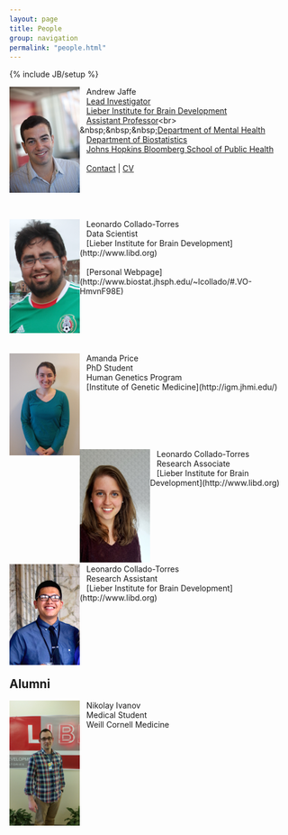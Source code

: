 ```yaml
---
layout: page
title: People
group: navigation
permalink: "people.html"
---
```

{% include JB/setup %}

<img src="media/people/Jaffe.jpg" alt="Andrew Jaffe" style="width: 125px;" align="left"/>

&nbsp;&nbsp;&nbsp;Andrew Jaffe<br>
&nbsp;&nbsp;&nbsp;[Lead Investigator](http://libd.org/contact/staff-directory/27-andrew-jaffe)<br>
&nbsp;&nbsp;&nbsp;[Lieber Institute for Brain Development](http://www.libd.org)<br>
&nbsp;&nbsp;&nbsp;[Assistant Professor](http://www.jhsph.edu/faculty/directory/profile/5291/Jaffe/Andrew%20E.)<br>
&nbsp;&nbsp;&nbsp;[Department of Mental Health](http://www.jhsph.edu/departments/mental-health/)<br>
&nbsp;&nbsp;&nbsp;[Department of Biostatistics](http://www.jhsph.edu/departments/biostatistics/)<br>
&nbsp;&nbsp;&nbsp;[Johns Hopkins Bloomberg School of Public Health](www.jhsph.edu)<br>
<br>
&nbsp;&nbsp;&nbsp;[Contact](index.html) | [CV](files/jaffe-cv.pdf)<br>
<br><br><br><br>

<img src="media/people/leonardo.png" alt="Leonardo Collado-Torres" style="width: 125px;" align="left"/>
&nbsp;&nbsp;&nbsp;Leonardo Collado-Torres<br>
&nbsp;&nbsp;&nbsp;Data Scientist<br>
&nbsp;&nbsp;&nbsp;[Lieber Institute for Brain Development](http://www.libd.org)<br>
<br>
&nbsp;&nbsp;&nbsp;[Personal Webpage](http://www.biostat.jhsph.edu/~lcollado/#.VO-HmvnF98E)<br>
<br><br><br><br><br><br>

<img src="media/people/amanda.jpg" alt="Amanda Price" style="width: 125px;" align="left"/>
&nbsp;&nbsp;&nbsp;Amanda Price<br>
&nbsp;&nbsp;&nbsp;PhD Student<br>
&nbsp;&nbsp;&nbsp;Human Genetics Program<br>
&nbsp;&nbsp;&nbsp;[Institute of Genetic Medicine](http://igm.jhmi.edu/)<br>
<br><br><br><br><br><br>

<img src="media/people/emily.jpg" alt="Emily Burke" style="width: 125px;" align="left"/>
&nbsp;&nbsp;&nbsp;Leonardo Collado-Torres<br>
&nbsp;&nbsp;&nbsp;Research Associate<br>
&nbsp;&nbsp;&nbsp;[Lieber Institute for Brain Development](http://www.libd.org)<br>
<br><br><br><br><br><br><br><br>

<img src="media/people/badoi.jpg" alt="Badoi Phan" style="width: 125px;" align="left"/>
&nbsp;&nbsp;&nbsp;Leonardo Collado-Torres<br>
&nbsp;&nbsp;&nbsp;Research Assistant<br>
&nbsp;&nbsp;&nbsp;[Lieber Institute for Brain Development](http://www.libd.org)<br>
<br><br><br><br><br><br>


## Alumni

<img src="media/people/nikolay.jpg" alt="Nikolay Ivanov" style="width: 125px;" align="left"/>
&nbsp;&nbsp;&nbsp;Nikolay Ivanov<br>
&nbsp;&nbsp;&nbsp;Medical Student<br>
&nbsp;&nbsp;&nbsp;Weill Cornell Medicine<br>
<br><br><br><br><br><br><br><br><br><br>

